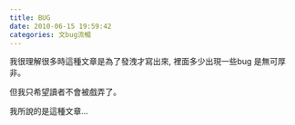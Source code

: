 ```yaml
---
title: BUG
date: 2010-06-15 19:59:42
categories: 文bug流暢
---
```


  
  
我很理解很多時這種文章是為了發洩才寫出來, 裡面多少出現一些bug 是無可厚非。  
  
但我只希望讀者不會被戲弄了。  
  
我所說的是這種文章...  
  
  
  
  
   